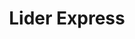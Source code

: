---
title: "Lider Express"
url: /nunoa/lider-express-avenida-jose-domingo-canas/
shop: supermercado
---